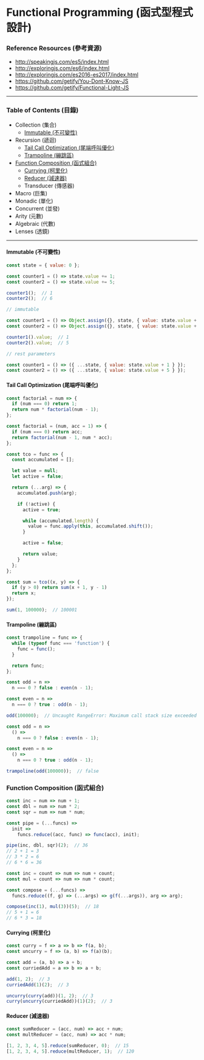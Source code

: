 # Functional Programming (函式型程式設計)

### Reference Resources (參考資源)

* http://speakingjs.com/es5/index.html
* http://exploringjs.com/es6/index.html
* http://exploringjs.com/es2016-es2017/index.html
* https://github.com/getify/You-Dont-Know-JS
* https://github.com/getify/Functional-Light-JS

***

### Table of Contents (目錄)

* Collection (集合)
  * [Immutable (不可變性)](#immutable-不可變性)
* Recursion (遞迴)
  * [Tail Call Optimization (尾端呼叫優化)](#tail-call-optimization-尾端呼叫優化)
  * [Trampoline (繃跳區)](#trampoline-繃跳區)
* [Function Composition (函式組合)](#function-composition-函式組合)
  * [Currying (柯里化)](#currying-柯里化)
  * [Reducer (減速器)](#reducer-減速器)
  * Transducer (傳感器)
* Macro (巨集)
* Monadic (單化)
* Concurrent (並發)
* Arity (元數)
* Algebraic (代數)
* Lenses (透鏡)

***

#### Immutable (不可變性)

```js
const state = { value: 0 };

const counter1 = () => state.value += 1;
const counter2 = () => state.value += 5;

counter1();  // 1
counter2();  // 6

// immutable

const counter1 = () => Object.assign({}, state, { value: state.value + 1 });
const counter2 = () => Object.assign({}, state, { value: state.value + 5 });

counter1().value;  // 1
counter2().value;  // 5

// rest parameters

const counter1 = () => ({ ...state, { value: state.value + 1 } });
const counter2 = () => ({ ...state, { value: state.value + 5 } });
```

#### Tail Call Optimization (尾端呼叫優化)

```js
const factorial = num => {
  if (num === 0) return 1;
  return num * factorial(num - 1);
};

const factorial = (num, acc = 1) => {
  if (num === 0) return acc;
  return factorial(num - 1, num * acc);
};
```

```js
const tco = func => {
  const accumulated = [];

  let value = null;
  let active = false;

  return (...arg) => {
    accumulated.push(arg);

    if (!active) {
      active = true;

      while (accumulated.length) {
        value = func.apply(this, accumulated.shift());
      }

      active = false;

      return value;
    }
  };
};

const sum = tco((x, y) => {
  if (y > 0) return sum(x + 1, y - 1)
  return x;
});

sum(1, 100000);  // 100001
```

#### Trampoline (繃跳區)

```js
const trampoline = func => {
  while (typeof func === 'function') {
    func = func();
  }

  return func;
};

const odd = n =>
  n === 0 ? false : even(n - 1);

const even = n =>
  n === 0 ? true : odd(n - 1);

odd(100000);  // Uncaught RangeError: Maximum call stack size exceeded

const odd = n =>
  () =>
    n === 0 ? false : even(n - 1);

const even = n =>
  () =>
    n === 0 ? true : odd(n - 1);

trampoline(odd(100000));  // false
```

### Function Composition (函式組合)

```js
const inc = num => num + 1;
const dbl = num => num * 2;
const sqr = num => num * num;

const pipe = (...funcs) =>
  init =>
    funcs.reduce((acc, func) => func(acc), init);

pipe(inc, dbl, sqr)(2);  // 36
// 2 + 1 = 3
// 3 * 2 = 6
// 6 * 6 = 36
```

```js
const inc = count => num => num + count;
const mul = count => num => num * count;

const compose = (...funcs) =>
  funcs.reduce((f, g) => (...args) => g(f(...args)), arg => arg);

compose(inc(1), mul(3))(5);  // 18
// 5 + 1 = 6
// 6 * 3 = 18
```

#### Currying (柯里化)

```js
const curry = f => a => b => f(a, b);
const uncurry = f => (a, b) => f(a)(b);

const add = (a, b) => a + b;
const curriedAdd = a => b => a + b;

add(1, 2);  // 3
curriedAdd(1)(2);  // 3

uncurry(curry(add))(1, 2);  // 3
curry(uncurry(curriedAdd))(1)(2);  // 3
```

#### Reducer (減速器)

```js
const sumReducer = (acc, num) => acc + num;
const multReducer = (acc, num) => acc * num;

[1, 2, 3, 4, 5].reduce(sumReducer, 0);  // 15
[1, 2, 3, 4, 5].reduce(multReducer, 1);  // 120
```
